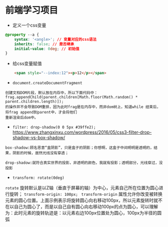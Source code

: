 # 前端学习项目
* 定义一个css变量
```css 
@property --a {
    syntax: '<angle>'; // 变量对应的css语法
    inherits: false; // 是否继承
    initial-value: 0deg; // 初始值
}
```
* 给css变量赋值
```html
    <span style="--index:12"><p>12</p></span>
```

* `document.createDocumentFragment`
```
创建文档DOM片段，默认放在内存中，所以下面代码中：
frag.appendChild(parent.children[Math.floor(Math.random() * parent.children.length)]);
的操作并不会导致DOM重排，因为此时frag是在内存中，而非dom树上，知道while 结束后，将frag append到parent中，才会将他们
重新渲染后dom中。
```

* `filter: drop-shadow(0 0 5px #39ffe2);`
https://www.zhangxinxu.com/wordpress/2016/05/css3-filter-drop-shadow-vs-box-shadow/
```
box-shadow:顾名思意“盒阴影”，只是盒子的阴影；你想啊，这盒子中间明明是透明的，结果，阴影的时候，居然光线没有穿透；

drop-shadow:就符合真实世界的投影，非透明的颜色，我就有投影；透明部分，光线穿过，没投影
```

* `transform: rotate(0deg)`

`rotate` 旋转默认是以Z轴（垂直于屏幕的轴）为中心，元素自己所在位置为圆心进行旋转；
`transform-origin: 100px; `
`transform-origin` 属性允许你改变被转换元素的圆心位置。上面示例表示将旋转圆心向右移动100px，所以元素旋转时就不在以自己为圆心了，而是以自己自有圆心向右移动100px的点为圆心，可以理解为：此时元素的旋转轨迹是：以元素右边100px位置处为圆心，100px为半径的圆弧